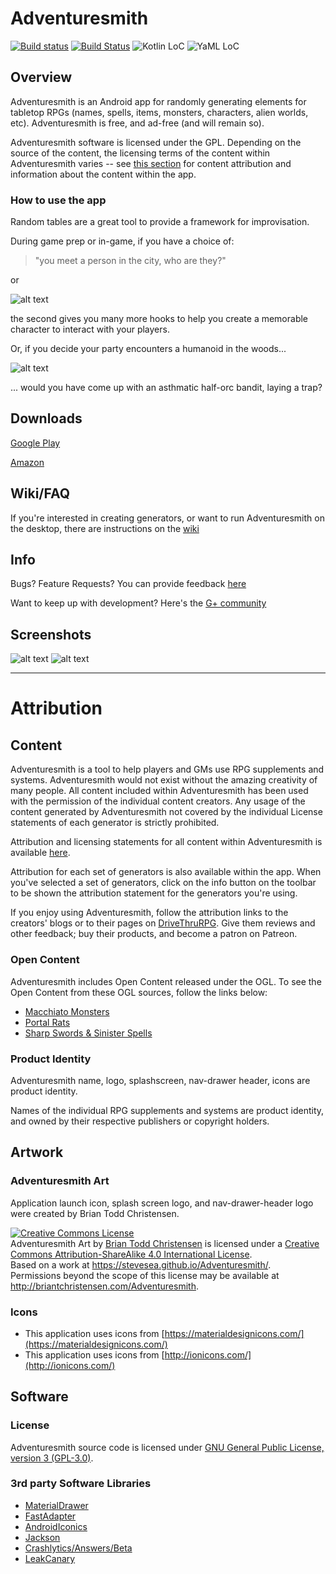 # Adventuresmith

[![Build status](https://circleci.com/gh/stevesea/Adventuresmith.svg?&style=shield&circle-token=d5b638c2be4157b4b3bdd347bd139c392968d7db)](https://circleci.com/gh/stevesea/Adventuresmith)
[![Build Status](https://travis-ci.org/stevesea/Adventuresmith.svg?branch=master)](https://travis-ci.org/stevesea/Adventuresmith)
![Kotlin LoC](https://img.shields.io/badge/Kotlin_LoC-4124-lightgrey.svg)
![YaML LoC](https://img.shields.io/badge/YaML_LoC-48872-lightgrey.svg)

## Overview

Adventuresmith is an Android app for randomly generating elements for tabletop RPGs (names, spells,
items, monsters, characters, alien worlds, etc). Adventuresmith is free, and ad-free (and will remain so).

Adventuresmith software is licensed under the GPL. Depending on the source of the content, the
licensing terms of the content within Adventuresmith varies -- see [this section](#content) for
content attribution and information about the content within the app.

### How to use the app
Random tables are a great tool to provide a framework for improvisation.

During game prep or in-game, if you have a choice of:

> "you meet a person in the city, who are they?"

or

![alt text](https://github.com/stevesea/Adventuresmith/raw/master/docs/images/npc_sample.png "sample NPC")

the second gives you many more hooks to help you create a memorable character to interact with
your players.

Or, if you decide your party encounters a humanoid in the woods...

![alt text](https://github.com/stevesea/Adventuresmith/raw/master/docs/images/asthmatic_half_orc_bandit.png "sample NPC")

... would you have come up with an asthmatic half-orc bandit, laying a trap?

## Downloads

[Google Play](https://play.google.com/store/apps/details?id=org.steavesea.adventuresmith)

[Amazon](http://a.co/9nXGqBY)

## Wiki/FAQ

If you're interested in creating generators, or want to run Adventuresmith on the desktop, there
are instructions on the [wiki](https://github.com/stevesea/Adventuresmith/wiki)

## Info

Bugs? Feature Requests? You can provide feedback [here](https://github.com/stevesea/Adventuresmith/issues)

Want to keep up with development? Here's the [G+ community](https://plus.google.com/communities/101389134352217517231)

## Screenshots

![alt text](https://github.com/stevesea/Adventuresmith/raw/master/docs/images/nav_drawer1.png "Sliding nav bar")
![alt text](https://github.com/stevesea/Adventuresmith/raw/master/docs/images/nav_drawer2.png "Sliding nav bar #2")

----------------------------------

# Attribution

## Content
Adventuresmith is a tool to help players and GMs use RPG supplements and systems. Adventuresmith would
not exist without the amazing creativity of many people. All content included within Adventuresmith
has been used with the permission of the individual content creators. Any usage of the content
generated by Adventuresmith not covered by the individual License statements of each generator
is strictly prohibited.

Attribution and licensing statements for all content within Adventuresmith is available [here](./content_attribution.md).

Attribution for each set of generators is also available within the app. When you've selected a set of
generators, click on the info button on the toolbar to be shown the attribution statement for the
generators you're using.

If you enjoy using Adventuresmith, follow the attribution links to the creators' blogs or to their
pages on [DriveThruRPG](http://www.drivethrurpg.com/). Give them reviews and other feedback; buy
their products, and become a patron on Patreon.

### Open Content
Adventuresmith includes Open Content released under the OGL. To see the Open Content
from these OGL sources, follow the links below:
* [Macchiato Monsters](https://github.com/stevesea/Adventuresmith/tree/master/adventuresmith-core/src/main/resources/org/stevesea/adventuresmith/core/macchiato_monsters)
* [Portal Rats](https://github.com/stevesea/Adventuresmith/tree/master/adventuresmith-core/src/main/resources/org/stevesea/adventuresmith/core/portal_rats)
* [Sharp Swords & Sinister Spells](https://github.com/stevesea/Adventuresmith/tree/master/adventuresmith-core/src/main/resources/org/stevesea/adventuresmith/core/ss_and_ss)

### Product Identity

Adventuresmith name, logo, splashscreen, nav-drawer header, icons are product identity.

Names of the individual RPG supplements and systems are product identity, and owned by their respective
publishers or copyright holders.

## Artwork

### Adventuresmith Art
Application launch icon, splash screen logo, and nav-drawer-header logo were created by Brian Todd Christensen.

<a rel="license" href="http://creativecommons.org/licenses/by-sa/4.0/"><img alt="Creative Commons License" style="border-width:0" src="https://i.creativecommons.org/l/by-sa/4.0/80x15.png" /></a>
<br /><span xmlns:dct="http://purl.org/dc/terms/" property="dct:title">Adventuresmith Art</span> by <a xmlns:cc="http://creativecommons.org/ns#" href="http://briantchristensen.com/Adventuresmith" property="cc:attributionName" rel="cc:attributionURL">Brian Todd Christensen</a> is licensed under a <a rel="license" href="http://creativecommons.org/licenses/by-sa/4.0/">Creative Commons Attribution-ShareAlike 4.0 International License</a>.
<br />Based on a work at <a xmlns:dct="http://purl.org/dc/terms/" href="https://stevesea.github.io/Adventuresmith/" rel="dct:source">https://stevesea.github.io/Adventuresmith/</a>.
<br />Permissions beyond the scope of this license may be available at <a xmlns:cc="http://creativecommons.org/ns#" href="http://briantchristensen.com/Adventuresmith" rel="cc:morePermissions">http://briantchristensen.com/Adventuresmith</a>.

### Icons
* This application uses icons from [https://materialdesignicons.com/](https://materialdesignicons.com/)
* This application uses icons from [http://ionicons.com/](http://ionicons.com/)

## Software

### License
Adventuresmith source code is licensed under [GNU General Public License, version 3 (GPL-3.0)](https://opensource.org/licenses/GPL-3.0).

### 3rd party Software Libraries
* [MaterialDrawer](https://github.com/mikepenz/MaterialDrawer)
* [FastAdapter](https://github.com/mikepenz/fastadapter)
* [AndroidIconics](https://github.com/mikepenz/Android-Iconics)
* [Jackson](https://github.com/FasterXML/jackson)
* [Crashlytics/Answers/Beta](https://fabric.io)
* [LeakCanary](https://github.com/square/leakcanary)
